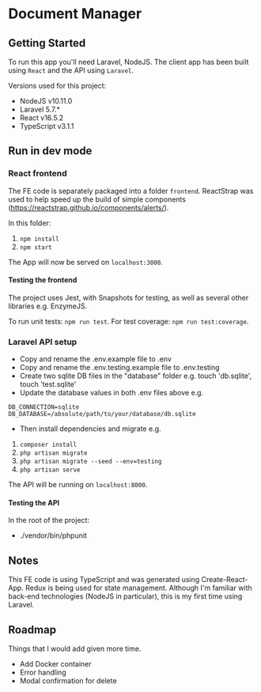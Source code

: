 # Document Manager

## Getting Started
To run this app you'll need Laravel, NodeJS. 
The client app has been built using `React` and the API using `Laravel`.

Versions used for this project:
- NodeJS v10.11.0
- Laravel 5.7.*
- React v16.5.2
- TypeScript v3.1.1

## Run in dev mode

### React frontend
The FE code is separately packaged into a folder `frontend`. ReactStrap was used to help speed up the build of simple components (https://reactstrap.github.io/components/alerts/).

In this folder:
1. `npm install`
2. `npm start`

The App will now be served on `localhost:3000`.

#### Testing the frontend
The project uses Jest, with Snapshots for testing, as well as several other libraries e.g. EnzymeJS.

To run unit tests: `npm run test`. For test coverage: `npm run test:coverage`.

### Laravel API setup
- Copy and rename the .env.example file to .env
- Copy and rename the .env.testing.example file to .env.testing
- Create two sqlite DB files in the "database" folder e.g. touch 'db.sqlite', touch 'test.sqlite'
- Update the database values in both .env files above e.g.
```
DB_CONNECTION=sqlite
DB_DATABASE=/absolute/path/to/your/database/db.sqlite
```
- Then install dependencies and migrate e.g.
1. `composer install`
2. `php artisan migrate`
3. `php artisan migrate --seed --env=testing`
4. `php artisan serve`

The API will be running on `localhost:8000`.

#### Testing the API
In the root of the project:
- ./vendor/bin/phpunit

## Notes
This FE code is using TypeScript and was generated using Create-React-App. Redux is being used for state management. Although I'm familiar with back-end technologies (NodeJS in particular),  this is my first time using Laravel. 

## Roadmap
Things that I would add given more time.
- Add Docker container
- Error handling
- Modal confirmation for delete
